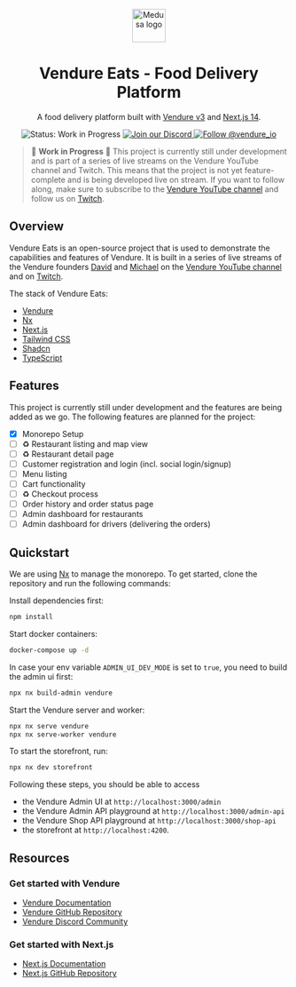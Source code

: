 <p align="center">
  <a href="https://vendure.io">
    <img alt="Medusa logo" height="60" width="auto" src="https://a.storyblok.com/f/192301/252x200/c6608214a9/brand-icon-primary.svg">
  </a>
</p>

<h1 align="center">
  Vendure Eats - Food Delivery Platform
</h1>
<p align="center">
  A food delivery platform built with <a href="https://vendure.io">Vendure v3</a> and <a href="https://medusa.io">Next.js 14</a>.
</p>

<p align="center">
  <img src="https://img.shields.io/badge/Status-Work_in_progress-blue" alt="Status: Work in Progress" />
  <a href="https://vendure.io/community">
    <img src="https://img.shields.io/badge/join-our%20discord-7289DA.svg" alt="Join our Discord" />
  </a>
  <a href="https://twitter.com/intent/follow?screen_name=vendure_io">
    <img src="https://img.shields.io/twitter/follow/vendure_io" alt="Follow @vendure_io" />
  </a>
</p>

> 🚧 **Work in Progress** 🚧
> This project is currently still under development and is part of a series of live streams on the Vendure YouTube channel and Twitch.
> This means that the project is not yet feature-complete and is being developed live on stream.
> If you want to follow along, make sure to subscribe to the [Vendure YouTube channel](https://www.youtube.com/@vendure_io/streams) and follow us on [Twitch](https://www.twitch.tv/vendure_io).

## Overview

Vendure Eats is an open-source project that is used to demonstrate the capabilities and features of Vendure. It is built in a series of live streams of the Vendure founders [David](https://x.com/dlhck_) and [Michael](https://x.com/michlbrmly) on the [Vendure YouTube channel](https://www.youtube.com/@vendure_io/streams) and on [Twitch](https://www.twitch.tv/vendure_io).

The stack of Vendure Eats:

- [Vendure](https://vendure.io)
- [Nx](https://nx.dev)
- [Next.js](https://nextjs.org)
- [Tailwind CSS](https://tailwindcss.com)
- [Shadcn](https://shadcn.com)
- [TypeScript](https://www.typescriptlang.org)

## Features

This project is currently still under development and the features are being added as we go. The following features are planned for the project:

- [x] Monorepo Setup
- [ ] ♻️ Restaurant listing and map view
- [ ] ♻️ Restaurant detail page
- [ ] Customer registration and login (incl. social login/signup)
- [ ] Menu listing
- [ ] Cart functionality
- [ ] ♻️ Checkout process
- [ ] Order history and order status page
- [ ] Admin dashboard for restaurants
- [ ] Admin dashboard for drivers (delivering the orders)

## Quickstart

We are using [Nx](https://nx.dev) to manage the monorepo. To get started, clone the repository and run the following commands:

Install dependencies first:

```bash
npm install
```

Start docker containers:

```bash
docker-compose up -d
```

In case your env variable `ADMIN_UI_DEV_MODE` is set to `true`, you need to build the admin ui first:

```bash
npx nx build-admin vendure 
```

Start the Vendure server and worker:

```bash
npx nx serve vendure 
npx nx serve-worker vendure 
```

To start the storefront, run:

```bash
npx nx dev storefront 
```

Following these steps, you should be able to access

- the Vendure Admin UI at `http://localhost:3000/admin`
- the Vendure Admin API playground at `http://localhost:3000/admin-api`
- the Vendure Shop API playground at `http://localhost:3000/shop-api`
- the storefront at `http://localhost:4200`.

## Resources

### Get started with Vendure

- [Vendure Documentation](https://docs.vendure.io)
- [Vendure GitHub Repository](https://github.com/vendure-ecommerce/vendure)
- [Vendure Discord Community](https://vendure.io/community)

### Get started with Next.js

- [Next.js Documentation](https://nextjs.org/docs)
- [Next.js GitHub Repository](https://github.com/vercel/next.js)
